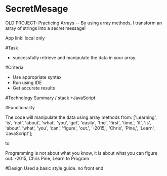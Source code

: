 # SecretMesage
OLD PROJECT: Practicing Arrays -- By using array methods, I transform an array of strings into a secret message! 

App link: local only

#Task
+  successfully retrieve and manipulate the data in your array.

#Criteria
+ Use appropriate syntax
+ Run using IDE
+ Get accurate results

#Technology Summary / stack
+JavaScript

#Functionality

The code will manipulate the data using array methods from:
['Learning', 'is', 'not', 'about', 'what', 'you', 'get', 'easily', 'the', 'first', 'time,', 'it', 'is', 'about', 'what', 'you', 'can', 'figure', 'out.', '-2015,', 'Chris', 'Pine,', 'Learn', 'JavaScript'];

to 

Programming is not about what you know, it is about what you can figure out. -2015, Chris Pine, Learn to Program

#Design
Used a basic style guide. no front end.
